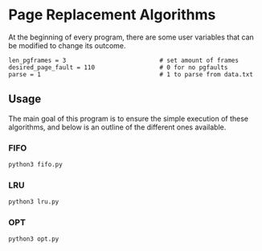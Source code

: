 # Page Replacement Algorithms

At the beginning of every program, there are some user variables that can be modified to change its outcome.

```python3
len_pgframes = 3                          # set amount of frames
desired_page_fault = 110                  # 0 for no pgfaults
parse = 1                                 # 1 to parse from data.txt
```

## Usage

The main goal of this program is to ensure the simple execution of these algorithms, and below is an outline of the different ones available.

### FIFO
```bash
python3 fifo.py
```

### LRU
```bash
python3 lru.py
```

### OPT
```bash
python3 opt.py
```
